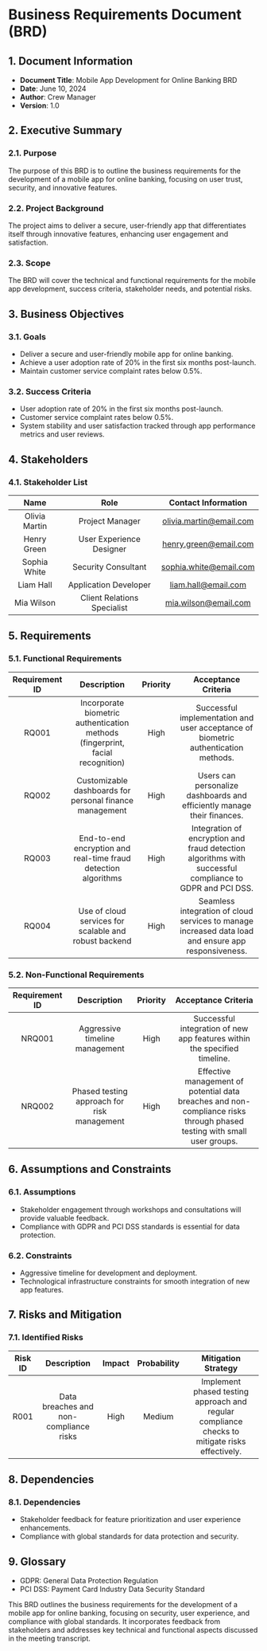 # **Business Requirements Document (BRD)**
## **1. Document Information**
- **Document Title**: Mobile App Development for Online Banking BRD
- **Date**: June 10, 2024
- **Author**: Crew Manager
- **Version**: 1.0
## **2. Executive Summary**
### **2.1. Purpose**
The purpose of this BRD is to outline the business requirements for the development of a mobile app for online banking, focusing on user trust, security, and innovative features.
### **2.2. Project Background**
The project aims to deliver a secure, user-friendly app that differentiates itself through innovative features, enhancing user engagement and satisfaction.
### **2.3. Scope**
The BRD will cover the technical and functional requirements for the mobile app development, success criteria, stakeholder needs, and potential risks.
## **3. Business Objectives**
### **3.1. Goals**
- Deliver a secure and user-friendly mobile app for online banking.
- Achieve a user adoption rate of 20% in the first six months post-launch.
- Maintain customer service complaint rates below 0.5%.
### **3.2. Success Criteria**
- User adoption rate of 20% in the first six months post-launch.
- Customer service complaint rates below 0.5%.
- System stability and user satisfaction tracked through app performance metrics and user reviews.
## **4. Stakeholders**
### **4.1. Stakeholder List**
|**Name**|**Role**|**Contact Information**|
| :-: | :-: | :-: |
|Olivia Martin|Project Manager|olivia.martin@email.com|
|Henry Green|User Experience Designer|henry.green@email.com|
|Sophia White|Security Consultant|sophia.white@email.com|
|Liam Hall|Application Developer|liam.hall@email.com|
|Mia Wilson|Client Relations Specialist|mia.wilson@email.com|
## **5. Requirements**
### **5.1. Functional Requirements**
|**Requirement ID**|**Description**|**Priority**|**Acceptance Criteria**|
| :-: | :-: | :-: | :-: |
|RQ001|Incorporate biometric authentication methods (fingerprint, facial recognition)|High|Successful implementation and user acceptance of biometric authentication methods.|
|RQ002|Customizable dashboards for personal finance management|High|Users can personalize dashboards and efficiently manage their finances.|
|RQ003|End-to-end encryption and real-time fraud detection algorithms|High|Integration of encryption and fraud detection algorithms with successful compliance to GDPR and PCI DSS.|
|RQ004|Use of cloud services for scalable and robust backend|High|Seamless integration of cloud services to manage increased data load and ensure app responsiveness.|
### **5.2. Non-Functional Requirements**
|**Requirement ID**|**Description**|**Priority**|**Acceptance Criteria**|
| :-: | :-: | :-: | :-: |
|NRQ001|Aggressive timeline management|High|Successful integration of new app features within the specified timeline.|
|NRQ002|Phased testing approach for risk management|High|Effective management of potential data breaches and non-compliance risks through phased testing with small user groups.|
## **6. Assumptions and Constraints**
### **6.1. Assumptions**
- Stakeholder engagement through workshops and consultations will provide valuable feedback.
- Compliance with GDPR and PCI DSS standards is essential for data protection.
### **6.2. Constraints**
- Aggressive timeline for development and deployment.
- Technological infrastructure constraints for smooth integration of new app features.
## **7. Risks and Mitigation**
### **7.1. Identified Risks**
|**Risk ID**|**Description**|**Impact**|**Probability**|**Mitigation Strategy**|
| :-: | :-: | :-: | :-: | :-: |
|R001|Data breaches and non-compliance risks|High|Medium|Implement phased testing approach and regular compliance checks to mitigate risks effectively.|
## **8. Dependencies**
### **8.1. Dependencies**
- Stakeholder feedback for feature prioritization and user experience enhancements.
- Compliance with global standards for data protection and security.
## **9. Glossary**
- GDPR: General Data Protection Regulation
- PCI DSS: Payment Card Industry Data Security Standard

This BRD outlines the business requirements for the development of a mobile app for online banking, focusing on security, user experience, and compliance with global standards. It incorporates feedback from stakeholders and addresses key technical and functional aspects discussed in the meeting transcript.